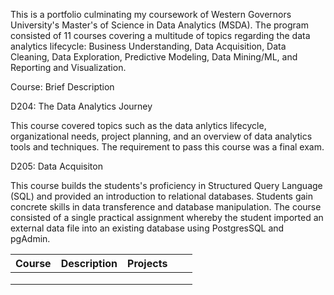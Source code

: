 This is a portfolio culminating my coursework of Western Governors University's Master's of Science in Data Analytics (MSDA). The program consisted of 11 courses covering a multitude of topics regarding the data analytics lifecycle: Business Understanding, Data Acquisition, Data Cleaning, Data Exploration, Predictive Modeling, Data Mining/ML, and Reporting and Visualization. 


Course: Brief Description


D204: The Data Analytics Journey

This course covered topics such as the data anlytics lifecycle, organizational needs, project planning, and an overview of data analytics tools and techniques. The requirement to pass this course was a final exam.

D205: Data Acquisiton

This course builds the students's proficiency in Structured Query Language (SQL) and provided an introduction to relational databases. Students gain concrete skills in data transference and database manipulation. The course consisted of a single practical assignment whereby the student imported an external data file into an existing database using PostgresSQL and pgAdmin.

| Course  | Description  |  Projects |   |   |
|---|---|---|---|---|
|   |   |   |   |   |
|   |   |   |   |   |
|   |   |   |   |   |
